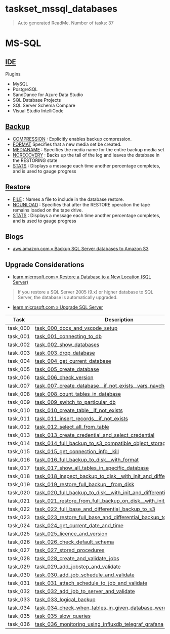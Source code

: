# taskset_mssql_databases

> Auto generated ReadMe. Number of tasks: 37
# MS-SQL

## [IDE](https://learn.microsoft.com/en-us/sql/azure-data-studio/download-azure-data-studio?view=sql-server-ver16&tabs=redhat-install%2Credhat-uninstall#download-azure-data-studio)

Plugins

- MySQL
- PostgreSQL
- SandDance for Azure Data Studio
- SQL Database Projects
- SQL Server Schema Compare
- Visual Studio IntelliCode

## [Backup](https://learn.microsoft.com/en-us/sql/t-sql/statements/backup-transact-sql?view=sql-server-ver16)

- [COMPRESSION](https://learn.microsoft.com/en-us/sql/t-sql/statements/backup-transact-sql?view=sql-server-ver16#compression) : Explicitly enables backup compression.
- [FORMAT](https://learn.microsoft.com/en-us/sql/t-sql/statements/backup-transact-sql?view=sql-server-ver16#-noformat--format-) Specifies that a new media set be created.
- [MEDIANAME](https://learn.microsoft.com/en-us/sql/t-sql/statements/backup-transact-sql?view=sql-server-ver16#medianame---media_name--media_name_variable-) : Specifies the media name for the entire backup media set
- [NORECOVERY](https://learn.microsoft.com/en-us/sql/t-sql/statements/backup-transact-sql?view=sql-server-ver16#-norecovery--standby--undo_file_name-) : Backs up the tail of the log and leaves the database in the RESTORING state
- [STATS](https://learn.microsoft.com/en-us/sql/t-sql/statements/backup-transact-sql?view=sql-server-ver16#stats---percentage-) : Displays a message each time another percentage completes, and is used to gauge progress

## [Restore](https://learn.microsoft.com/en-us/sql/t-sql/statements/restore-statements-arguments-transact-sql?view=sql-server-ver16)

- [FILE](https://learn.microsoft.com/en-us/sql/t-sql/statements/restore-statements-arguments-transact-sql?view=sql-server-ver16#file---logical_file_name_in_backup-logical_file_name_in_backup_var) : Names a file to include in the database restore.
- [NOUNLOAD](https://learn.microsoft.com/en-us/sql/t-sql/statements/restore-statements-arguments-transact-sql?view=sql-server-ver16#-unload--nounload-) : Specifies that after the RESTORE operation the tape remains loaded on the tape drive.
- [STATS](https://learn.microsoft.com/en-us/sql/t-sql/statements/restore-statements-arguments-transact-sql?view=sql-server-ver16#stats---percentage-) : Displays a message each time another percentage completes, and is used to gauge progress

## Blogs

- [aws.amazon.com » Backup SQL Server databases to Amazon S3](https://aws.amazon.com/blogs/modernizing-with-aws/backup-sql-server-to-amazon-s3/)

## Upgrade Considerations

- [learn.microsoft.com » Restore a Database to a New Location (SQL Server)](https://learn.microsoft.com/en-us/sql/relational-databases/backup-restore/restore-a-database-to-a-new-location-sql-server?view=sql-server-ver16)

> If you restore a SQL Server 2005 (9.x) or higher database to SQL Server, the database is automatically upgraded.

- [learn.microsoft.com » Upgrade SQL Server](https://learn.microsoft.com/en-us/sql/database-engine/install-windows/upgrade-sql-server?view=sql-server-ver16)

| Task     | Description                                                                                                                                                            |
|----------|------------------------------------------------------------------------------------------------------------------------------------------------------------------------|
| task_000 | [task_000_docs_and_vscode_setup](taskset_mssql_databases/task_000_docs_and_vscode_setup)                                                                               |
| task_001 | [task_001_connecting_to_db](taskset_mssql_databases/task_001_connecting_to_db)                                                                                         |
| task_002 | [task_002_show_databases](taskset_mssql_databases/task_002_show_databases)                                                                                             |
| task_003 | [task_003_drop_database](taskset_mssql_databases/task_003_drop_database)                                                                                               |
| task_004 | [task_004_get_current_database](taskset_mssql_databases/task_004_get_current_database)                                                                                 |
| task_005 | [task_005_create_database](taskset_mssql_databases/task_005_create_database)                                                                                           |
| task_006 | [task_006_check_version](taskset_mssql_databases/task_006_check_version)                                                                                               |
| task_007 | [task_007_create_database__if_not_exists__vars_navchar](taskset_mssql_databases/task_007_create_database__if_not_exists__vars_navchar)                                 |
| task_008 | [task_008_count_tables_in_database](taskset_mssql_databases/task_008_count_tables_in_database)                                                                         |
| task_009 | [task_009_switch_to_particular_db](taskset_mssql_databases/task_009_switch_to_particular_db)                                                                           |
| task_010 | [task_010_create_table__if_not_exists](taskset_mssql_databases/task_010_create_table__if_not_exists)                                                                   |
| task_011 | [task_011_insert_records__if_not_exists](taskset_mssql_databases/task_011_insert_records__if_not_exists)                                                               |
| task_012 | [task_012_select_all_from_table](taskset_mssql_databases/task_012_select_all_from_table)                                                                               |
| task_013 | [task_013_create_credential_and_select_credential](taskset_mssql_databases/task_013_create_credential_and_select_credential)                                           |
| task_014 | [task_014_full_backup_to_s3_compatible_object_storage__with_format](taskset_mssql_databases/task_014_full_backup_to_s3_compatible_object_storage__with_format)         |
| task_015 | [task_015_get_connection_info__kill](taskset_mssql_databases/task_015_get_connection_info__kill)                                                                       |
| task_016 | [task_016_full_backup_to_disk__with_format](taskset_mssql_databases/task_016_full_backup_to_disk__with_format)                                                         |
| task_017 | [task_017_show_all_tables_in_specific_database](taskset_mssql_databases/task_017_show_all_tables_in_specific_database)                                                 |
| task_018 | [task_018_inspect_backup_to_disk__with_init_and_differential](taskset_mssql_databases/task_018_inspect_backup_to_disk__with_init_and_differential)                     |
| task_019 | [task_019_restore_full_backup__from_disk](taskset_mssql_databases/task_019_restore_full_backup__from_disk)                                                             |
| task_020 | [task_020_full_backup_to_disk__with_init_and_differential](taskset_mssql_databases/task_020_full_backup_to_disk__with_init_and_differential)                           |
| task_021 | [task_021_restore_from_full_backup_on_disk__with_init_and_differential](taskset_mssql_databases/task_021_restore_from_full_backup_on_disk__with_init_and_differential) |
| task_022 | [task_022_full_base_and_differential_backup_to_s3](taskset_mssql_databases/task_022_full_base_and_differential_backup_to_s3)                                           |
| task_023 | [task_023_restore_full_base_and_differential_backup_to_s3](taskset_mssql_databases/task_023_restore_full_base_and_differential_backup_to_s3)                           |
| task_024 | [task_024_get_current_date_and_time](taskset_mssql_databases/task_024_get_current_date_and_time)                                                                       |
| task_025 | [task_025_licence_and_version](taskset_mssql_databases/task_025_licence_and_version)                                                                                   |
| task_026 | [task_026_check_default_schema](taskset_mssql_databases/task_026_check_default_schema)                                                                                 |
| task_027 | [task_027_stored_procedures](taskset_mssql_databases/task_027_stored_procedures)                                                                                       |
| task_028 | [task_028_create_and_validate_jobs](taskset_mssql_databases/task_028_create_and_validate_jobs)                                                                         |
| task_029 | [task_029_add_jobstep_and_validate](taskset_mssql_databases/task_029_add_jobstep_and_validate)                                                                         |
| task_030 | [task_030_add_job_schedule_and_validate](taskset_mssql_databases/task_030_add_job_schedule_and_validate)                                                               |
| task_031 | [task_031_attach_schedule_to_job_and_validate](taskset_mssql_databases/task_031_attach_schedule_to_job_and_validate)                                                   |
| task_032 | [task_032_add_job_to_server_and_validate](taskset_mssql_databases/task_032_add_job_to_server_and_validate)                                                             |
| task_033 | [task_033_logical_backup](taskset_mssql_databases/task_033_logical_backup)                                                                                             |
| task_034 | [task_034_check_when_tables_in_given_database_were_last_updated](taskset_mssql_databases/task_034_check_when_tables_in_given_database_were_last_updated)               |
| task_035 | [task_035_slow_queries](taskset_mssql_databases/task_035_slow_queries)                                                                                                 |
| task_036 | [task_036_monitoring_using_influxdb_telegraf_grafana](taskset_mssql_databases/task_036_monitoring_using_influxdb_telegraf_grafana)                                     |
